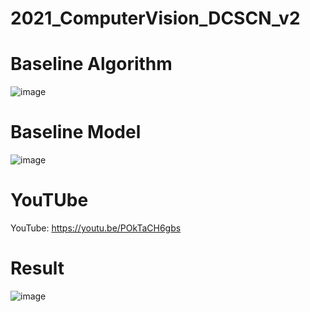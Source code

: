 # 2021_ComputerVision_DCSCN_v2



# Baseline Algorithm
![image](https://user-images.githubusercontent.com/92420079/144710751-86825bf0-5dfc-49a4-b0b4-e0d352137c94.png)


# Baseline Model
![image](https://user-images.githubusercontent.com/92420079/144710740-fb5f8aae-0c5a-45bf-82f3-cad7dd606ec3.png)


# YouTUbe
YouTube: https://youtu.be/POkTaCH6gbs

# Result
![image](https://user-images.githubusercontent.com/92420079/144710732-925c00e5-c00d-412b-83c7-ad85233d4702.png)

